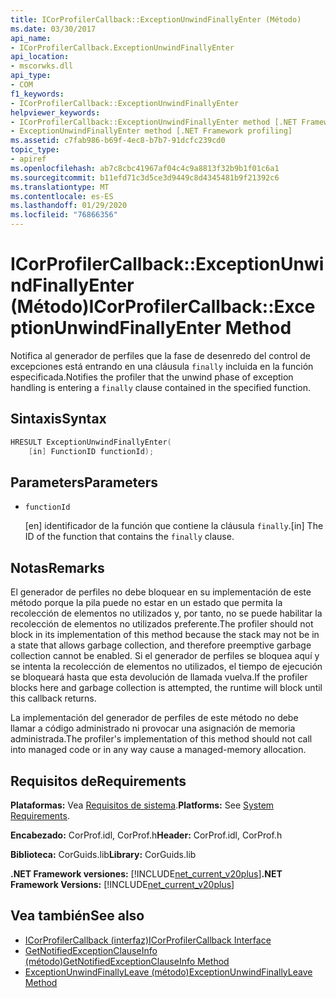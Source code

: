 ```yaml
---
title: ICorProfilerCallback::ExceptionUnwindFinallyEnter (Método)
ms.date: 03/30/2017
api_name:
- ICorProfilerCallback.ExceptionUnwindFinallyEnter
api_location:
- mscorwks.dll
api_type:
- COM
f1_keywords:
- ICorProfilerCallback::ExceptionUnwindFinallyEnter
helpviewer_keywords:
- ICorProfilerCallback::ExceptionUnwindFinallyEnter method [.NET Framework profiling]
- ExceptionUnwindFinallyEnter method [.NET Framework profiling]
ms.assetid: c7fab986-b69f-4ec8-b7b7-91dcfc239cd0
topic_type:
- apiref
ms.openlocfilehash: ab7c8cbc41967af04c4c9a8813f32b9b1f01c6a1
ms.sourcegitcommit: b11efd71c3d5ce3d9449c8d4345481b9f21392c6
ms.translationtype: MT
ms.contentlocale: es-ES
ms.lasthandoff: 01/29/2020
ms.locfileid: "76866356"
---
```

# <a name="icorprofilercallbackexceptionunwindfinallyenter-method"></a><span data-ttu-id="f3c0c-102">ICorProfilerCallback::ExceptionUnwindFinallyEnter (Método)</span><span class="sxs-lookup"><span data-stu-id="f3c0c-102">ICorProfilerCallback::ExceptionUnwindFinallyEnter Method</span></span>
<span data-ttu-id="f3c0c-103">Notifica al generador de perfiles que la fase de desenredo del control de excepciones está entrando en una cláusula `finally` incluida en la función especificada.</span><span class="sxs-lookup"><span data-stu-id="f3c0c-103">Notifies the profiler that the unwind phase of exception handling is entering a `finally` clause contained in the specified function.</span></span>  
  
## <a name="syntax"></a><span data-ttu-id="f3c0c-104">Sintaxis</span><span class="sxs-lookup"><span data-stu-id="f3c0c-104">Syntax</span></span>  
  
```cpp  
HRESULT ExceptionUnwindFinallyEnter(  
    [in] FunctionID functionId);  
```  
  
## <a name="parameters"></a><span data-ttu-id="f3c0c-105">Parameters</span><span class="sxs-lookup"><span data-stu-id="f3c0c-105">Parameters</span></span>

- `functionId`

  <span data-ttu-id="f3c0c-106">\[en] identificador de la función que contiene la cláusula `finally`.</span><span class="sxs-lookup"><span data-stu-id="f3c0c-106">\[in] The ID of the function that contains the `finally` clause.</span></span>

## <a name="remarks"></a><span data-ttu-id="f3c0c-107">Notas</span><span class="sxs-lookup"><span data-stu-id="f3c0c-107">Remarks</span></span>  
 <span data-ttu-id="f3c0c-108">El generador de perfiles no debe bloquear en su implementación de este método porque la pila puede no estar en un estado que permita la recolección de elementos no utilizados y, por tanto, no se puede habilitar la recolección de elementos no utilizados preferente.</span><span class="sxs-lookup"><span data-stu-id="f3c0c-108">The profiler should not block in its implementation of this method because the stack may not be in a state that allows garbage collection, and therefore preemptive garbage collection cannot be enabled.</span></span> <span data-ttu-id="f3c0c-109">Si el generador de perfiles se bloquea aquí y se intenta la recolección de elementos no utilizados, el tiempo de ejecución se bloqueará hasta que esta devolución de llamada vuelva.</span><span class="sxs-lookup"><span data-stu-id="f3c0c-109">If the profiler blocks here and garbage collection is attempted, the runtime will block until this callback returns.</span></span>  
  
 <span data-ttu-id="f3c0c-110">La implementación del generador de perfiles de este método no debe llamar a código administrado ni provocar una asignación de memoria administrada.</span><span class="sxs-lookup"><span data-stu-id="f3c0c-110">The profiler's implementation of this method should not call into managed code or in any way cause a managed-memory allocation.</span></span>  
  
## <a name="requirements"></a><span data-ttu-id="f3c0c-111">Requisitos de</span><span class="sxs-lookup"><span data-stu-id="f3c0c-111">Requirements</span></span>  
 <span data-ttu-id="f3c0c-112">**Plataformas:** Vea [Requisitos de sistema](../../../../docs/framework/get-started/system-requirements.md).</span><span class="sxs-lookup"><span data-stu-id="f3c0c-112">**Platforms:** See [System Requirements](../../../../docs/framework/get-started/system-requirements.md).</span></span>  
  
 <span data-ttu-id="f3c0c-113">**Encabezado:** CorProf.idl, CorProf.h</span><span class="sxs-lookup"><span data-stu-id="f3c0c-113">**Header:** CorProf.idl, CorProf.h</span></span>  
  
 <span data-ttu-id="f3c0c-114">**Biblioteca:** CorGuids.lib</span><span class="sxs-lookup"><span data-stu-id="f3c0c-114">**Library:** CorGuids.lib</span></span>  
  
 <span data-ttu-id="f3c0c-115">**.NET Framework versiones:** [!INCLUDE[net_current_v20plus](../../../../includes/net-current-v20plus-md.md)]</span><span class="sxs-lookup"><span data-stu-id="f3c0c-115">**.NET Framework Versions:** [!INCLUDE[net_current_v20plus](../../../../includes/net-current-v20plus-md.md)]</span></span>  
  
## <a name="see-also"></a><span data-ttu-id="f3c0c-116">Vea también</span><span class="sxs-lookup"><span data-stu-id="f3c0c-116">See also</span></span>

- [<span data-ttu-id="f3c0c-117">ICorProfilerCallback (interfaz)</span><span class="sxs-lookup"><span data-stu-id="f3c0c-117">ICorProfilerCallback Interface</span></span>](icorprofilercallback-interface.md)
- [<span data-ttu-id="f3c0c-118">GetNotifiedExceptionClauseInfo (método)</span><span class="sxs-lookup"><span data-stu-id="f3c0c-118">GetNotifiedExceptionClauseInfo Method</span></span>](icorprofilerinfo2-getnotifiedexceptionclauseinfo-method.md)
- [<span data-ttu-id="f3c0c-119">ExceptionUnwindFinallyLeave (método)</span><span class="sxs-lookup"><span data-stu-id="f3c0c-119">ExceptionUnwindFinallyLeave Method</span></span>](icorprofilercallback-exceptionunwindfinallyleave-method.md)
